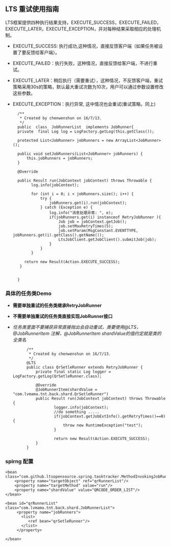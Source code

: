 ## LTS 重试使用指南

LTS框架提供四种执行结果支持，EXECUTE_SUCCESS，EXECUTE_FAILED，EXECUTE_LATER，EXECUTE_EXCEPTION，并对每种结果采取相应的处理机制。
* EXECUTE_SUCCESS: 执行成功,这种情况，直接反馈客户端（如果任务被设置了要反馈给客户端）。
* EXECUTE_FAILED：执行失败，这种情况，直接反馈给客户端，不进行重试。
* EXECUTE_LATER：稍后执行（需要重试），这种情况，不反馈客户端，重试策略采用30s的策略，默认最大重试次数为10次，用户可以通过参数设置修改这些参数。
* EXECUTE_EXCEPTION：执行异常, 这中情况也会重试(重试策略，同上)








        /**
         * Created by chenwenshun on 16/7/13.
         */
        public  class  JobRunnerList  implements JobRunner{
        private  final Log log = LogFactory.getLog(this.getClass());
    	
        protected List<JobRunner> jobRunners = new ArrayList<JobRunner>();
    
        public void setJobRunners(List<JobRunner> jobRunners) {
            this.jobRunners = jobRunners;
        }
        
        @Override
    
        public Result run(JobContext jobContext) throws Throwable {
              log.info(jobContext);
    
              for (int i = 0; i < jobRunners.size(); i++) {
                  try {
                      jobRunners.get(i).run(jobContext);
                  } catch (Exception e) {
                      log.info("消息处理异常: ", e);
                      if(jobRunners.get(i) instanceof RetryJobRunner ){
                    	  Job job = jobContext.getJob();
                          job.setMaxRetryTimes(5);
                          job.setParam(MsgConstant.EVENTTYPE, jobRunners.get(i).getClass().getName());
                          LtsJobClient.getJobClient().submitJob(job);
                      }
                  }
              }
              
           return new Result(Action.EXECUTE_SUCCESS);
         }
         
        
        }
    
    
### 具体的任务类Demo

* __需要单独重试的任务类继承RetryJobRunner__
* __不需要单独重试的任务类直接实现JobRunner接口__
* _任务类里面不要捕获异常直接抛出会自动重试，类要使用@LTS，@JobRunnerItem 注解，@JobRunnerItem shardValue的值约定就是类的全类名_



            /**
             * Created by chenwenshun on 16/7/13.
             */
            @LTS
            public class QrSetleRunner extends RetryJobRunner {
                private final static Log logger = LogFactory.getLog(QrSetleRunner.class);
                
                @Override
                @JobRunnerItem(shardValue = "com.lvmama.tnt.back.shard.QrSetleRunner")
                public Result run(JobContext jobContext) throws Throwable {
                        logger.info(jobContext);
                        //do something .....
                        if(jobContext.getJobExtInfo().getRetryTimes()==0){
                            throw new RuntimeException("test");
                        }
            
                        return new Result(Action.EXECUTE_SUCCESS);
                }
            }


### spirng 配置
    <bean class="com.github.ltsopensource.spring.tasktracker.MethodInvokingJobRunner">
        <property name="targetObject" ref="qrRunnerList"/>
        <property name="targetMethod" value="run"/>
        <property name="shardValue" value="QRCODE_ORDER_LIST"/>
    </bean>
    
    <bean id="qrRunnerList" class="com.lvmama.tnt.back.shard.JobRunnerList">
         <property name="jobRunners">
           <list>
              <ref bean="qrSetleRunner"/>
           </list>
         </property>
    
    </bean>
    